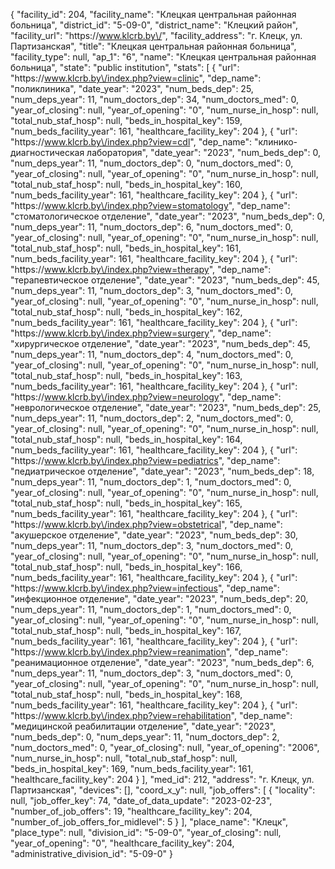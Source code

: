 {
    "facility_id": 204,
    "facility_name": "Клецкая центральная районная больница",
    "district_id": "5-09-0",
    "district_name": "Клецкий район",
    "facility_url": "https:\/\/www.klcrb.by\/",
    "facility_address": "г. Клецк, ул. Партизанская",
    "title": "Клецкая центральная районная больница",
    "facility_type": null,
    "ap_1": "6",
    "name": "Клецкая центральная районная больница",
    "state": "public institution",
    "stats": [
        {
            "url": "https:\/\/www.klcrb.by\/index.php?view=clinic",
            "dep_name": "поликлиника",
            "date_year": "2023",
            "num_beds_dep": 25,
            "num_deps_year": 11,
            "num_doctors_dep": 34,
            "num_doctors_med": 0,
            "year_of_closing": null,
            "year_of_opening": "0",
            "num_nurse_in_hosp": null,
            "total_nub_staf_hosp": null,
            "beds_in_hospital_key": 159,
            "num_beds_facility_year": 161,
            "healthcare_facility_key": 204
        },
        {
            "url": "https:\/\/www.klcrb.by\/index.php?view=cdl",
            "dep_name": "клинико-диагностическая лаборатория",
            "date_year": "2023",
            "num_beds_dep": 0,
            "num_deps_year": 11,
            "num_doctors_dep": 0,
            "num_doctors_med": 0,
            "year_of_closing": null,
            "year_of_opening": "0",
            "num_nurse_in_hosp": null,
            "total_nub_staf_hosp": null,
            "beds_in_hospital_key": 160,
            "num_beds_facility_year": 161,
            "healthcare_facility_key": 204
        },
        {
            "url": "https:\/\/www.klcrb.by\/index.php?view=stomatology",
            "dep_name": "стоматологическое отделение",
            "date_year": "2023",
            "num_beds_dep": 0,
            "num_deps_year": 11,
            "num_doctors_dep": 6,
            "num_doctors_med": 0,
            "year_of_closing": null,
            "year_of_opening": "0",
            "num_nurse_in_hosp": null,
            "total_nub_staf_hosp": null,
            "beds_in_hospital_key": 161,
            "num_beds_facility_year": 161,
            "healthcare_facility_key": 204
        },
        {
            "url": "https:\/\/www.klcrb.by\/index.php?view=therapy",
            "dep_name": "терапевтическое отделение",
            "date_year": "2023",
            "num_beds_dep": 45,
            "num_deps_year": 11,
            "num_doctors_dep": 3,
            "num_doctors_med": 0,
            "year_of_closing": null,
            "year_of_opening": "0",
            "num_nurse_in_hosp": null,
            "total_nub_staf_hosp": null,
            "beds_in_hospital_key": 162,
            "num_beds_facility_year": 161,
            "healthcare_facility_key": 204
        },
        {
            "url": "https:\/\/www.klcrb.by\/index.php?view=surgery",
            "dep_name": "хирургическое отделение",
            "date_year": "2023",
            "num_beds_dep": 45,
            "num_deps_year": 11,
            "num_doctors_dep": 4,
            "num_doctors_med": 0,
            "year_of_closing": null,
            "year_of_opening": "0",
            "num_nurse_in_hosp": null,
            "total_nub_staf_hosp": null,
            "beds_in_hospital_key": 163,
            "num_beds_facility_year": 161,
            "healthcare_facility_key": 204
        },
        {
            "url": "https:\/\/www.klcrb.by\/index.php?view=neurology",
            "dep_name": "неврологическое отделение",
            "date_year": "2023",
            "num_beds_dep": 25,
            "num_deps_year": 11,
            "num_doctors_dep": 2,
            "num_doctors_med": 0,
            "year_of_closing": null,
            "year_of_opening": "0",
            "num_nurse_in_hosp": null,
            "total_nub_staf_hosp": null,
            "beds_in_hospital_key": 164,
            "num_beds_facility_year": 161,
            "healthcare_facility_key": 204
        },
        {
            "url": "https:\/\/www.klcrb.by\/index.php?view=pediatrics",
            "dep_name": "педиатрическое отделение",
            "date_year": "2023",
            "num_beds_dep": 18,
            "num_deps_year": 11,
            "num_doctors_dep": 1,
            "num_doctors_med": 0,
            "year_of_closing": null,
            "year_of_opening": "0",
            "num_nurse_in_hosp": null,
            "total_nub_staf_hosp": null,
            "beds_in_hospital_key": 165,
            "num_beds_facility_year": 161,
            "healthcare_facility_key": 204
        },
        {
            "url": "https:\/\/www.klcrb.by\/index.php?view=obstetrical",
            "dep_name": "акушерское отделение",
            "date_year": "2023",
            "num_beds_dep": 30,
            "num_deps_year": 11,
            "num_doctors_dep": 3,
            "num_doctors_med": 0,
            "year_of_closing": null,
            "year_of_opening": "0",
            "num_nurse_in_hosp": null,
            "total_nub_staf_hosp": null,
            "beds_in_hospital_key": 166,
            "num_beds_facility_year": 161,
            "healthcare_facility_key": 204
        },
        {
            "url": "https:\/\/www.klcrb.by\/index.php?view=infectious",
            "dep_name": "инфекционное отделение",
            "date_year": "2023",
            "num_beds_dep": 20,
            "num_deps_year": 11,
            "num_doctors_dep": 1,
            "num_doctors_med": 0,
            "year_of_closing": null,
            "year_of_opening": "0",
            "num_nurse_in_hosp": null,
            "total_nub_staf_hosp": null,
            "beds_in_hospital_key": 167,
            "num_beds_facility_year": 161,
            "healthcare_facility_key": 204
        },
        {
            "url": "https:\/\/www.klcrb.by\/index.php?view=reanimation",
            "dep_name": "реанимационное отделение",
            "date_year": "2023",
            "num_beds_dep": 6,
            "num_deps_year": 11,
            "num_doctors_dep": 3,
            "num_doctors_med": 0,
            "year_of_closing": null,
            "year_of_opening": "0",
            "num_nurse_in_hosp": null,
            "total_nub_staf_hosp": null,
            "beds_in_hospital_key": 168,
            "num_beds_facility_year": 161,
            "healthcare_facility_key": 204
        },
        {
            "url": "https:\/\/www.klcrb.by\/index.php?view=rehabilitation",
            "dep_name": "медицинской реабилитации отделение",
            "date_year": "2023",
            "num_beds_dep": 0,
            "num_deps_year": 11,
            "num_doctors_dep": 2,
            "num_doctors_med": 0,
            "year_of_closing": null,
            "year_of_opening": "2006",
            "num_nurse_in_hosp": null,
            "total_nub_staf_hosp": null,
            "beds_in_hospital_key": 169,
            "num_beds_facility_year": 161,
            "healthcare_facility_key": 204
        }
    ],
    "med_id": 212,
    "address": "г. Клецк, ул. Партизанская",
    "devices": [],
    "coord_x_y": null,
    "job_offers": [
        {
            "locality": null,
            "job_offer_key": 74,
            "date_of_data_update": "2023-02-23",
            "number_of_job_offers": 19,
            "healthcare_facility_key": 204,
            "number_of_job_offers_for_midlevel": 5
        }
    ],
    "place_name": "Клецк",
    "place_type": null,
    "division_id": "5-09-0",
    "year_of_closing": null,
    "year_of_opening": "0",
    "healthcare_facility_key": 204,
    "administrative_division_id": "5-09-0"
}